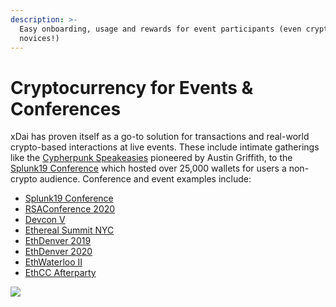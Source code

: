 ```yaml
---
description: >-
  Easy onboarding, usage and rewards for event participants (even crypto
  novices!)
---
```


# Cryptocurrency for Events & Conferences

xDai has proven itself as a go-to solution for transactions and real-world crypto-based interactions at live events. These include intimate gatherings like the [Cypherpunk Speakeasies](https://medium.com/@austin_48503/decentralized-cypherpunk-speakeasy-2fdbdc446318) pioneered by Austin Griffith, to the  [Splunk19 Conference](https://conf.splunk.com/) which hosted over 25,000 wallets for users a non-crypto audience. Conference and event examples include:

* [Splunk19 Conference](splunk-conference-non-crypto-conference.md)
* [RSAConference 2020](rsaconference-2020.md)
* [Devcon V](devcon-5.md)
* [Ethereal Summit NYC](ethereal-summit-nyc.md)
* [EthDenver 2019](ethdenver.md)
* [EthDenver 2020](ethdenver-2020.md)
* [EthWaterloo II](ethwaterloo.md)
* [EthCC Afterparty](ethcc-afterparty.md)

![](../../../.gitbook/assets/buffidao.png)

